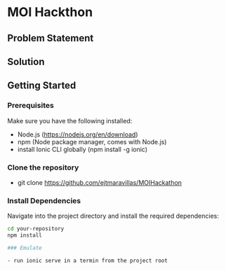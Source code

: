 # MOI Hackthon

## Problem Statement

## Solution

## Getting Started

### Prerequisites
Make sure you have the following installed:

- Node.js (https://nodejs.org/en/download)
- npm (Node package manager, comes with Node.js)
- install Ionic CLI globally (npm install -g ionic)

### Clone the repository

- git clone https://github.com/ejtmaravillas/MOIHackathon

### Install Dependencies

Navigate into the project directory and install the required dependencies:

```bash
cd your-repository
npm install

### Emulate

- run ionic serve in a termin from the project root
